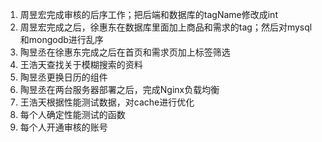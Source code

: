 1. 周昱宏完成审核的后序工作；把后端和数据库的tagName修改成int
2. 周昱宏完成之后，徐惠东在数据库里面加上商品和需求的tag；然后对mysql和mongodb进行乱序
3. 陶昱丞在徐惠东完成之后在首页和需求页加上标签筛选
4. 王浩天查找关于模糊搜索的资料
5. 陶昱丞更换日历的组件
6. 陶昱丞在两台服务器部署之后，完成Nginx负载均衡
7. 王浩天根据性能测试数据，对cache进行优化
8. 每个人确定性能测试的函数
9. 每个人开通审核的账号


